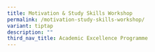 ```yaml
---
title: Motivation & Study Skills Workshop
permalink: /motivation-study-skills-workshop/
variant: tiptap
description: ""
third_nav_title: Academic Excellence Programme
---
```

